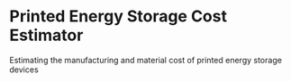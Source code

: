 # Printed Energy Storage Cost Estimator
Estimating the manufacturing and material cost of printed energy storage devices
